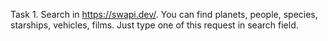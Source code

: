 Task 1. Search in https://swapi.dev/. You can find planets, people, species, starships, vehicles, films. Just type one of this request in search field.